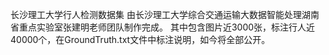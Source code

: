 长沙理工大学行人检测数据集
由长沙理工大学综合交通运输大数据智能处理湖南省重点实验室张建明老师团队制作完成。
其中包含图片近3000张，标注行人近40000个，在GroundTruth.txt文件中标注说明，如今将全部公开。

